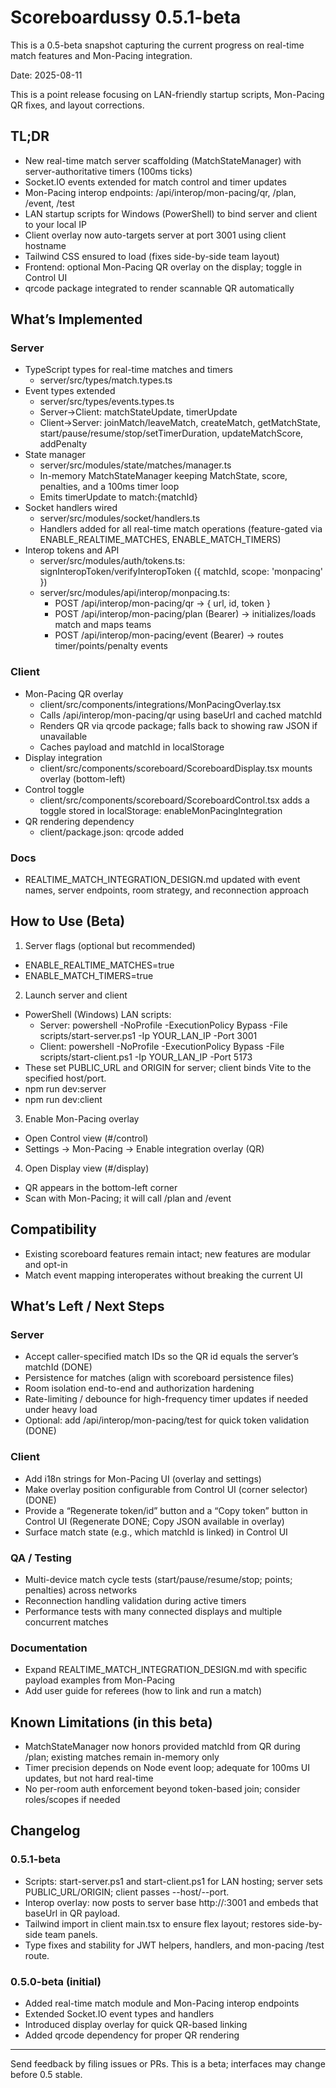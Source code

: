 # Scoreboardussy 0.5.1-beta

This is a 0.5-beta snapshot capturing the current progress on real-time match features and Mon-Pacing integration.

Date: 2025-08-11

This is a point release focusing on LAN-friendly startup scripts, Mon-Pacing QR fixes, and layout corrections.

## TL;DR
- New real-time match server scaffolding (MatchStateManager) with server-authoritative timers (100ms ticks)
- Socket.IO events extended for match control and timer updates
- Mon-Pacing interop endpoints: /api/interop/mon-pacing/qr, /plan, /event, /test
- LAN startup scripts for Windows (PowerShell) to bind server and client to your local IP
- Client overlay now auto-targets server at port 3001 using client hostname
- Tailwind CSS ensured to load (fixes side-by-side team layout)
- Frontend: optional Mon-Pacing QR overlay on the display; toggle in Control UI
- qrcode package integrated to render scannable QR automatically

## What’s Implemented

### Server
- TypeScript types for real-time matches and timers
  - server/src/types/match.types.ts
- Event types extended
  - server/src/types/events.types.ts
  - Server→Client: matchStateUpdate, timerUpdate
  - Client→Server: joinMatch/leaveMatch, createMatch, getMatchState, start/pause/resume/stop/setTimerDuration, updateMatchScore, addPenalty
- State manager
  - server/src/modules/state/matches/manager.ts
  - In-memory MatchStateManager keeping MatchState, score, penalties, and a 100ms timer loop
  - Emits timerUpdate to match:{matchId}
- Socket handlers wired
  - server/src/modules/socket/handlers.ts
  - Handlers added for all real-time match operations (feature-gated via ENABLE_REALTIME_MATCHES, ENABLE_MATCH_TIMERS)
- Interop tokens and API
  - server/src/modules/auth/tokens.ts: signInteropToken/verifyInteropToken ({ matchId, scope: 'monpacing' })
  - server/src/modules/api/interop/monpacing.ts:
    - POST /api/interop/mon-pacing/qr → { url, id, token }
    - POST /api/interop/mon-pacing/plan (Bearer) → initializes/loads match and maps teams
    - POST /api/interop/mon-pacing/event (Bearer) → routes timer/points/penalty events

### Client
- Mon-Pacing QR overlay
  - client/src/components/integrations/MonPacingOverlay.tsx
  - Calls /api/interop/mon-pacing/qr using baseUrl and cached matchId
  - Renders QR via qrcode package; falls back to showing raw JSON if unavailable
  - Caches payload and matchId in localStorage
- Display integration
  - client/src/components/scoreboard/ScoreboardDisplay.tsx mounts overlay (bottom-left)
- Control toggle
  - client/src/components/scoreboard/ScoreboardControl.tsx adds a toggle stored in localStorage: enableMonPacingIntegration
- QR rendering dependency
  - client/package.json: qrcode added

### Docs
- REALTIME_MATCH_INTEGRATION_DESIGN.md updated with event names, server endpoints, room strategy, and reconnection approach

## How to Use (Beta)

1) Server flags (optional but recommended)
- ENABLE_REALTIME_MATCHES=true
- ENABLE_MATCH_TIMERS=true

2) Launch server and client
- PowerShell (Windows) LAN scripts:
  - Server: powershell -NoProfile -ExecutionPolicy Bypass -File scripts/start-server.ps1 -Ip YOUR_LAN_IP -Port 3001
  - Client: powershell -NoProfile -ExecutionPolicy Bypass -File scripts/start-client.ps1 -Ip YOUR_LAN_IP -Port 5173
- These set PUBLIC_URL and ORIGIN for server; client binds Vite to the specified host/port.
- npm run dev:server
- npm run dev:client

3) Enable Mon-Pacing overlay
- Open Control view (#/control)
- Settings → Mon-Pacing → Enable integration overlay (QR)

4) Open Display view (#/display)
- QR appears in the bottom-left corner
- Scan with Mon-Pacing; it will call /plan and /event

## Compatibility
- Existing scoreboard features remain intact; new features are modular and opt-in
- Match event mapping interoperates without breaking the current UI

## What’s Left / Next Steps

### Server
- Accept caller-specified match IDs so the QR id equals the server’s matchId (DONE)
- Persistence for matches (align with scoreboard persistence files)
- Room isolation end-to-end and authorization hardening
- Rate-limiting / debounce for high-frequency timer updates if needed under heavy load
- Optional: add /api/interop/mon-pacing/test for quick token validation (DONE)

### Client
- Add i18n strings for Mon-Pacing UI (overlay and settings)
- Make overlay position configurable from Control UI (corner selector) (DONE)
- Provide a “Regenerate token/id” button and a “Copy token” button in Control UI (Regenerate DONE; Copy JSON available in overlay)
- Surface match state (e.g., which matchId is linked) in Control UI

### QA / Testing
- Multi-device match cycle tests (start/pause/resume/stop; points; penalties) across networks
- Reconnection handling validation during active timers
- Performance tests with many connected displays and multiple concurrent matches

### Documentation
- Expand REALTIME_MATCH_INTEGRATION_DESIGN.md with specific payload examples from Mon-Pacing
- Add user guide for referees (how to link and run a match)

## Known Limitations (in this beta)
- MatchStateManager now honors provided matchId from QR during /plan; existing matches remain in-memory only
- Timer precision depends on Node event loop; adequate for 100ms UI updates, but not hard real-time
- No per-room auth enforcement beyond token-based join; consider roles/scopes if needed

## Changelog

### 0.5.1-beta
- Scripts: start-server.ps1 and start-client.ps1 for LAN hosting; server sets PUBLIC_URL/ORIGIN; client passes --host/--port.
- Interop overlay: now posts to server base http://<client-hostname>:3001 and embeds that baseUrl in QR payload.
- Tailwind import in client main.tsx to ensure flex layout; restores side-by-side team panels.
- Type fixes and stability for JWT helpers, handlers, and mon-pacing /test route.

### 0.5.0-beta (initial)
- Added real-time match module and Mon-Pacing interop endpoints
- Extended Socket.IO event types and handlers
- Introduced display overlay for quick QR-based linking
- Added qrcode dependency for proper QR rendering

---

Send feedback by filing issues or PRs. This is a beta; interfaces may change before 0.5 stable.

